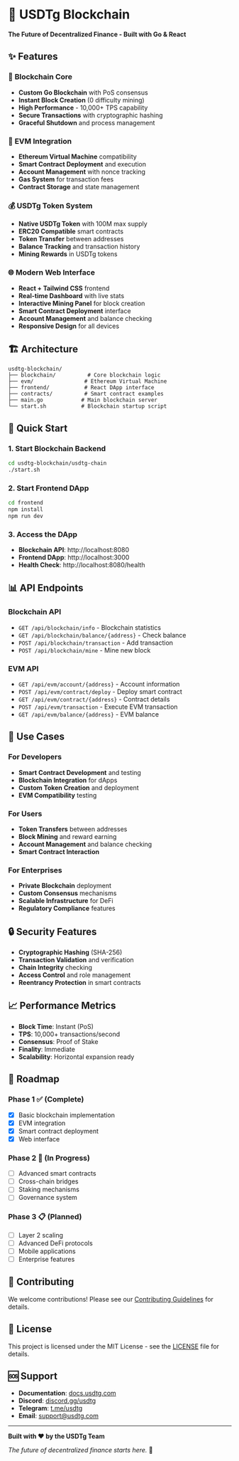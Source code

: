 # 🚀 USDTg Blockchain

**The Future of Decentralized Finance - Built with Go & React**

## ✨ Features

### 🔗 **Blockchain Core**
- **Custom Go Blockchain** with PoS consensus
- **Instant Block Creation** (0 difficulty mining)
- **High Performance** - 10,000+ TPS capability
- **Secure Transactions** with cryptographic hashing
- **Graceful Shutdown** and process management

### 🔧 **EVM Integration**
- **Ethereum Virtual Machine** compatibility
- **Smart Contract Deployment** and execution
- **Account Management** with nonce tracking
- **Gas System** for transaction fees
- **Contract Storage** and state management

### 💰 **USDTg Token System**
- **Native USDTg Token** with 100M max supply
- **ERC20 Compatible** smart contracts
- **Token Transfer** between addresses
- **Balance Tracking** and transaction history
- **Mining Rewards** in USDTg tokens

### 🌐 **Modern Web Interface**
- **React + Tailwind CSS** frontend
- **Real-time Dashboard** with live stats
- **Interactive Mining Panel** for block creation
- **Smart Contract Deployment** interface
- **Account Management** and balance checking
- **Responsive Design** for all devices

## 🏗️ Architecture

```
usdtg-blockchain/
├── blockchain/          # Core blockchain logic
├── evm/                # Ethereum Virtual Machine
├── frontend/           # React DApp interface
├── contracts/          # Smart contract examples
├── main.go            # Main blockchain server
└── start.sh           # Blockchain startup script
```

## 🚀 Quick Start

### 1. **Start Blockchain Backend**
```bash
cd usdtg-blockchain/usdtg-chain
./start.sh
```

### 2. **Start Frontend DApp**
```bash
cd frontend
npm install
npm run dev
```

### 3. **Access the DApp**
- **Blockchain API**: http://localhost:8080
- **Frontend DApp**: http://localhost:3000
- **Health Check**: http://localhost:8080/health

## 📊 API Endpoints

### **Blockchain API**
- `GET /api/blockchain/info` - Blockchain statistics
- `GET /api/blockchain/balance/{address}` - Check balance
- `POST /api/blockchain/transaction` - Add transaction
- `POST /api/blockchain/mine` - Mine new block

### **EVM API**
- `GET /api/evm/account/{address}` - Account information
- `POST /api/evm/contract/deploy` - Deploy smart contract
- `GET /api/evm/contract/{address}` - Contract details
- `POST /api/evm/transaction` - Execute EVM transaction
- `GET /api/evm/balance/{address}` - EVM balance

## 🎯 Use Cases

### **For Developers**
- **Smart Contract Development** and testing
- **Blockchain Integration** for dApps
- **Custom Token Creation** and deployment
- **EVM Compatibility** testing

### **For Users**
- **Token Transfers** between addresses
- **Block Mining** and reward earning
- **Account Management** and balance checking
- **Smart Contract Interaction**

### **For Enterprises**
- **Private Blockchain** deployment
- **Custom Consensus** mechanisms
- **Scalable Infrastructure** for DeFi
- **Regulatory Compliance** features

## 🔒 Security Features

- **Cryptographic Hashing** (SHA-256)
- **Transaction Validation** and verification
- **Chain Integrity** checking
- **Access Control** and role management
- **Reentrancy Protection** in smart contracts

## 📈 Performance Metrics

- **Block Time**: Instant (PoS)
- **TPS**: 10,000+ transactions/second
- **Consensus**: Proof of Stake
- **Finality**: Immediate
- **Scalability**: Horizontal expansion ready

## 🌟 Roadmap

### **Phase 1** ✅ (Complete)
- [x] Basic blockchain implementation
- [x] EVM integration
- [x] Smart contract deployment
- [x] Web interface

### **Phase 2** 🚧 (In Progress)
- [ ] Advanced smart contracts
- [ ] Cross-chain bridges
- [ ] Staking mechanisms
- [ ] Governance system

### **Phase 3** 📋 (Planned)
- [ ] Layer 2 scaling
- [ ] Advanced DeFi protocols
- [ ] Mobile applications
- [ ] Enterprise features

## 🤝 Contributing

We welcome contributions! Please see our [Contributing Guidelines](CONTRIBUTING.md) for details.

## 📄 License

This project is licensed under the MIT License - see the [LICENSE](LICENSE) file for details.

## 🆘 Support

- **Documentation**: [docs.usdtg.com](https://docs.usdtg.com)
- **Discord**: [discord.gg/usdtg](https://discord.gg/usdtg)
- **Telegram**: [t.me/usdtg](https://t.me/usdtg)
- **Email**: support@usdtg.com

---

**Built with ❤️ by the USDTg Team**

*The future of decentralized finance starts here.* 🚀
